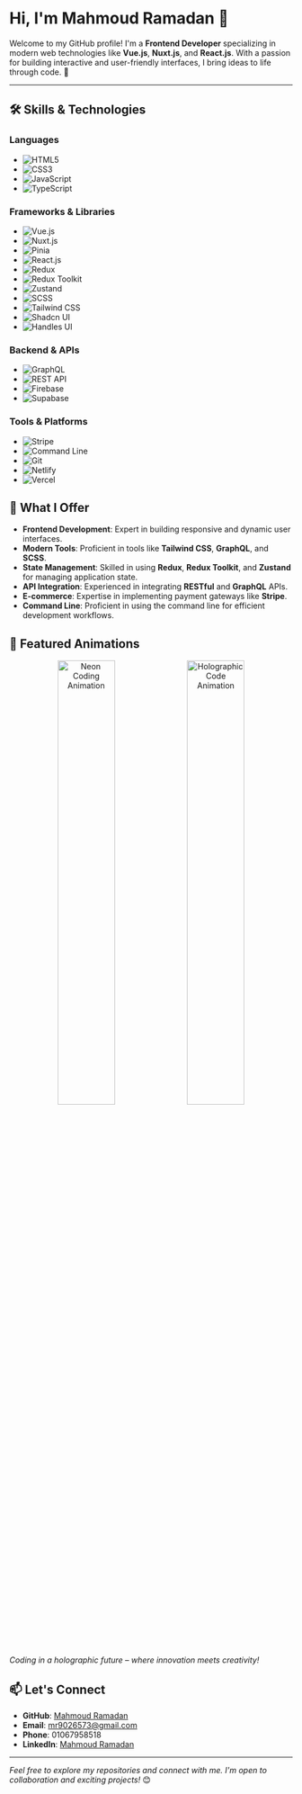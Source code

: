# Hi, I'm Mahmoud Ramadan 👋

Welcome to my GitHub profile! I'm a **Frontend Developer** specializing in modern web technologies like **Vue.js**, **Nuxt.js**, and **React.js**. With a passion for building interactive and user-friendly interfaces, I bring ideas to life through code. 🚀

---

## 🛠️ Skills & Technologies

### Languages
- ![HTML5](https://img.shields.io/badge/-HTML5-E34F26?style=flat&logo=html5&logoColor=white)
- ![CSS3](https://img.shields.io/badge/-CSS3-1572B6?style=flat&logo=css3&logoColor=white)
- ![JavaScript](https://img.shields.io/badge/-JavaScript-F7DF1E?style=flat&logo=javascript&logoColor=black)
- ![TypeScript](https://img.shields.io/badge/-TypeScript-3178C6?style=flat&logo=typescript&logoColor=white)

### Frameworks & Libraries
- ![Vue.js](https://img.shields.io/badge/-Vue.js-4FC08D?style=flat&logo=vue.js&logoColor=white)
- ![Nuxt.js](https://img.shields.io/badge/-Nuxt.js-00DC82?style=flat&logo=nuxt.js&logoColor=white)
- ![Pinia](https://img.shields.io/badge/-Pinia-F5E547?style=flat&logo=pinia&logoColor=white)
- ![React.js](https://img.shields.io/badge/-React-61DAFB?style=flat&logo=react&logoColor=black)
- ![Redux](https://img.shields.io/badge/-Redux-764ABC?style=flat&logo=redux&logoColor=white)
- ![Redux Toolkit](https://img.shields.io/badge/-Redux%20Toolkit-764ABC?style=flat&logo=redux&logoColor=white)
- ![Zustand](https://img.shields.io/badge/-Zustand-3E6B89?style=flat&logo=zustand&logoColor=white)
- ![SCSS](https://img.shields.io/badge/-SCSS-CC6699?style=flat&logo=sass&logoColor=white)
- ![Tailwind CSS](https://img.shields.io/badge/-Tailwind%20CSS-38B2AC?style=flat&logo=tailwind-css&logoColor=white)
- ![Shadcn UI](https://img.shields.io/badge/-Shadcn%20UI-7E57C2?style=flat&logo=shadcn&logoColor=white)
- ![Handles UI](https://img.shields.io/badge/-Handles%20UI-2C3E50?style=flat&logo=ui-design&logoColor=white)

### Backend & APIs
- ![GraphQL](https://img.shields.io/badge/-GraphQL-E10098?style=flat&logo=graphql&logoColor=white)
- ![REST API](https://img.shields.io/badge/-REST%20API-0052CC?style=flat&logo=api&logoColor=white)
- ![Firebase](https://img.shields.io/badge/-Firebase-FFCA28?style=flat&logo=firebase&logoColor=black)
- ![Supabase](https://img.shields.io/badge/-Supabase-3ECF8E?style=flat&logo=supabase&logoColor=white)

### Tools & Platforms
- ![Stripe](https://img.shields.io/badge/-Stripe-008CDD?style=flat&logo=stripe&logoColor=white)
- ![Command Line](https://img.shields.io/badge/-Command%20Line-000000?style=flat&logo=console&logoColor=white)
- ![Git](https://img.shields.io/badge/-Git-F05032?style=flat&logo=git&logoColor=white)
- ![Netlify](https://img.shields.io/badge/-Netlify-00C7B7?style=flat&logo=netlify&logoColor=white)
- ![Vercel](https://img.shields.io/badge/-Vercel-000000?style=flat&logo=vercel&logoColor=white)

## 🌟 What I Offer
- **Frontend Development**: Expert in building responsive and dynamic user interfaces.
- **Modern Tools**: Proficient in tools like **Tailwind CSS**, **GraphQL**, and **SCSS**.
- **State Management**: Skilled in using **Redux**, **Redux Toolkit**, and **Zustand** for managing application state.
- **API Integration**: Experienced in integrating **RESTful** and **GraphQL** APIs.
- **E-commerce**: Expertise in implementing payment gateways like **Stripe**.
- **Command Line**: Proficient in using the command line for efficient development workflows.

## 🎨 **Featured Animations**

<div align="center">
  <img src="https://media.giphy.com/media/RbDKaczqWovIugyJmW/giphy.gif" width="45%" alt="Neon Coding Animation" />
  <img src="https://media.giphy.com/media/L8K62iTDkzGX6/giphy.gif" width="45%" alt="Holographic Code Animation" />
</div>

*Coding in a holographic future – where innovation meets creativity!*



## 📫 Let's Connect
- **GitHub**: [Mahmoud Ramadan](https://github.com/Mahmoud-Ramadn)
- **Email**: mr9026573@gmail.com
- **Phone**: 01067958518
- **LinkedIn**: [Mahmoud Ramadan](https://linkedin.com/in/mahmoud-ramadan-aa4b322a5)

---

*Feel free to explore my repositories and connect with me. I'm open to collaboration and exciting projects!* 😊
